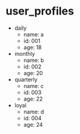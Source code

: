 # user_profiles
- daily
  - name: a
  - id: 001
  - age: 18
- monthly
  - name: b
  - id: 002
  - age: 20
- quarterly
  - name: c
  - id: 003
  - age: 22
- loyal
  - name: d
  - id: 004
  - age: 24
